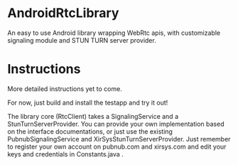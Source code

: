 # AndroidRtcLibrary
An easy to use Android library wrapping WebRtc apis, with customizable signaling module and STUN TURN server provider.

# Instructions
More detailed instructions yet to come.

For now, just build and install the testapp and try it out!

The library core (RtcClient) takes a SignalingService and a StunTurnServerProvider.
You can provide your own implementation based on the interface documentations, or just use the existing
PubnubSignalingService and XirSysStunTurnServerProvider. Just remember to register your own account on pubnub.com and xirsys.com
and edit your keys and credentials in Constants.java .
